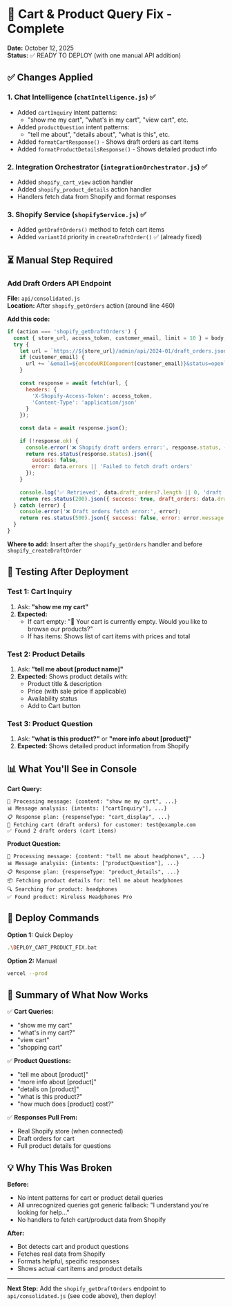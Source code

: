 # 🛒 Cart & Product Query Fix - Complete
**Date:** October 12, 2025  
**Status:** ✅ READY TO DEPLOY (with one manual API addition)

## ✅ Changes Applied

### 1. Chat Intelligence (`chatIntelligence.js`) ✅
- Added `cartInquiry` intent patterns:
  - "show me my cart", "what's in my cart", "view cart", etc.
- Added `productQuestion` intent patterns:
  - "tell me about", "details about", "what is this", etc.
- Added `formatCartResponse()` - Shows draft orders as cart items
- Added `formatProductDetailsResponse()` - Shows detailed product info

### 2. Integration Orchestrator (`integrationOrchestrator.js`) ✅
- Added `shopify_cart_view` action handler
- Added `shopify_product_details` action handler
- Handlers fetch data from Shopify and format responses

### 3. Shopify Service (`shopifyService.js`) ✅
- Added `getDraftOrders()` method to fetch cart items
- Added `variantId` priority in `createDraftOrder()` ✅ (already fixed)

## ⏳ Manual Step Required

### Add Draft Orders API Endpoint

**File:** `api/consolidated.js`  
**Location:** After `shopify_getOrders` action (around line 460)

**Add this code:**
```javascript
if (action === 'shopify_getDraftOrders') {
  const { store_url, access_token, customer_email, limit = 10 } = body;
  try {
    let url = `https://${store_url}/admin/api/2024-01/draft_orders.json?limit=${limit}`;
    if (customer_email) {
      url += `&email=${encodeURIComponent(customer_email)}&status=open`;
    }
    
    const response = await fetch(url, {
      headers: {
        'X-Shopify-Access-Token': access_token,
        'Content-Type': 'application/json'
      }
    });
    
    const data = await response.json();
    
    if (!response.ok) {
      console.error('❌ Shopify draft orders error:', response.status, data);
      return res.status(response.status).json({ 
        success: false, 
        error: data.errors || 'Failed to fetch draft orders'
      });
    }
    
    console.log('✅ Retrieved', data.draft_orders?.length || 0, 'draft orders');
    return res.status(200).json({ success: true, draft_orders: data.draft_orders || [] });
  } catch (error) {
    console.error('❌ Draft orders fetch error:', error);
    return res.status(500).json({ success: false, error: error.message });
  }
}
```

**Where to add:** Insert after the `shopify_getOrders` handler and before `shopify_createDraftOrder`

## 🧪 Testing After Deployment

### Test 1: Cart Inquiry
1. Ask: **"show me my cart"**
2. **Expected:** 
   - If cart empty: "🛒 Your cart is currently empty. Would you like to browse our products?"
   - If has items: Shows list of cart items with prices and total

### Test 2: Product Details
1. Ask: **"tell me about [product name]"**
2. **Expected:** Shows product details with:
   - Product title & description
   - Price (with sale price if applicable)
   - Availability status
   - Add to Cart button

### Test 3: Product Question
1. Ask: **"what is this product?"** or **"more info about [product]"**
2. **Expected:** Shows detailed product information from Shopify

## 📊 What You'll See in Console

**Cart Query:**
```
🧠 Processing message: {content: "show me my cart", ...}
📊 Message analysis: {intents: ["cartInquiry"], ...}
📋 Response plan: {responseType: "cart_display", ...}
🛒 Fetching cart (draft orders) for customer: test@example.com
✅ Found 2 draft orders (cart items)
```

**Product Question:**
```
🧠 Processing message: {content: "tell me about headphones", ...}
📊 Message analysis: {intents: ["productQuestion"], ...}
📋 Response plan: {responseType: "product_details", ...}
📦 Fetching product details for: tell me about headphones
🔍 Searching for product: headphones
✅ Found product: Wireless Headphones Pro
```

## 🚀 Deploy Commands

**Option 1:** Quick Deploy
```bash
.\DEPLOY_CART_PRODUCT_FIX.bat
```

**Option 2:** Manual
```bash
vercel --prod
```

## 📝 Summary of What Now Works

✅ **Cart Queries:**
- "show me my cart"
- "what's in my cart?"
- "view cart"
- "shopping cart"

✅ **Product Questions:**
- "tell me about [product]"
- "more info about [product]"
- "details on [product]"
- "what is this product?"
- "how much does [product] cost?"

✅ **Responses Pull From:**
- Real Shopify store (when connected)
- Draft orders for cart
- Full product details for questions

## 💡 Why This Was Broken

**Before:**
- No intent patterns for cart or product detail queries
- All unrecognized queries got generic fallback: "I understand you're looking for help..."
- No handlers to fetch cart/product data from Shopify

**After:**
- Bot detects cart and product questions
- Fetches real data from Shopify
- Formats helpful, specific responses
- Shows actual cart items and product details

---

**Next Step:** Add the `shopify_getDraftOrders` endpoint to `api/consolidated.js` (see code above), then deploy!
